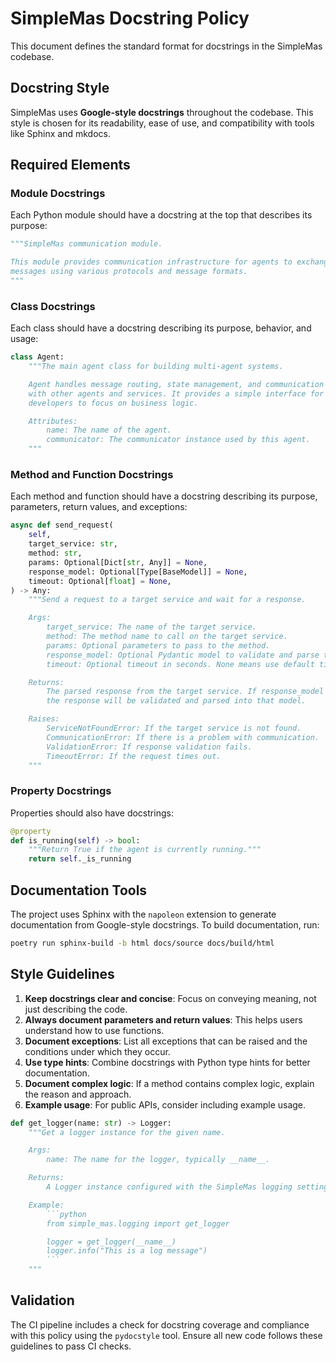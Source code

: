 # SimpleMas Docstring Policy

This document defines the standard format for docstrings in the SimpleMas codebase.

## Docstring Style

SimpleMas uses **Google-style docstrings** throughout the codebase. This style is chosen for its readability, ease of use, and compatibility with tools like Sphinx and mkdocs.

## Required Elements

### Module Docstrings

Each Python module should have a docstring at the top that describes its purpose:

```python
"""SimpleMas communication module.

This module provides communication infrastructure for agents to exchange
messages using various protocols and message formats.
"""
```

### Class Docstrings

Each class should have a docstring describing its purpose, behavior, and usage:

```python
class Agent:
    """The main agent class for building multi-agent systems.

    Agent handles message routing, state management, and communication
    with other agents and services. It provides a simple interface for
    developers to focus on business logic.

    Attributes:
        name: The name of the agent.
        communicator: The communicator instance used by this agent.
    """
```

### Method and Function Docstrings

Each method and function should have a docstring describing its purpose, parameters, return values, and exceptions:

```python
async def send_request(
    self,
    target_service: str,
    method: str,
    params: Optional[Dict[str, Any]] = None,
    response_model: Optional[Type[BaseModel]] = None,
    timeout: Optional[float] = None,
) -> Any:
    """Send a request to a target service and wait for a response.

    Args:
        target_service: The name of the target service.
        method: The method name to call on the target service.
        params: Optional parameters to pass to the method.
        response_model: Optional Pydantic model to validate and parse the response.
        timeout: Optional timeout in seconds. None means use default timeout.

    Returns:
        The parsed response from the target service. If response_model is provided,
        the response will be validated and parsed into that model.

    Raises:
        ServiceNotFoundError: If the target service is not found.
        CommunicationError: If there is a problem with communication.
        ValidationError: If response validation fails.
        TimeoutError: If the request times out.
    """
```

### Property Docstrings

Properties should also have docstrings:

```python
@property
def is_running(self) -> bool:
    """Return True if the agent is currently running."""
    return self._is_running
```

## Documentation Tools

The project uses Sphinx with the `napoleon` extension to generate documentation from Google-style docstrings. To build documentation, run:

```bash
poetry run sphinx-build -b html docs/source docs/build/html
```

## Style Guidelines

1. **Keep docstrings clear and concise**: Focus on conveying meaning, not just describing the code.
2. **Always document parameters and return values**: This helps users understand how to use functions.
3. **Document exceptions**: List all exceptions that can be raised and the conditions under which they occur.
4. **Use type hints**: Combine docstrings with Python type hints for better documentation.
5. **Document complex logic**: If a method contains complex logic, explain the reason and approach.
6. **Example usage**: For public APIs, consider including example usage.

```python
def get_logger(name: str) -> Logger:
    """Get a logger instance for the given name.

    Args:
        name: The name for the logger, typically __name__.

    Returns:
        A Logger instance configured with the SimpleMas logging settings.

    Example:
        ```python
        from simple_mas.logging import get_logger

        logger = get_logger(__name__)
        logger.info("This is a log message")
        ```
    """
```

## Validation

The CI pipeline includes a check for docstring coverage and compliance with this policy using the `pydocstyle` tool. Ensure all new code follows these guidelines to pass CI checks.
